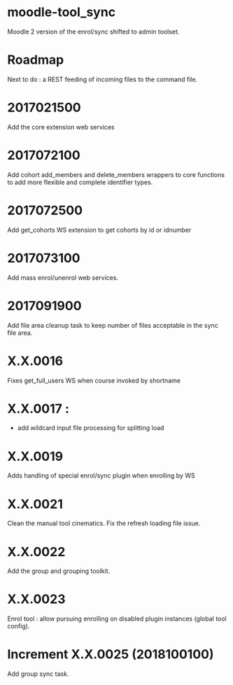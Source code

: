 moodle-tool_sync
================

Moodle 2 version of the enrol/sync shifted to admin toolset.

Roadmap
================

Next to do : a REST feeding of incoming files to the command
file.

2017021500
===================================

Add the core extension web services

2017072100
==================================

Add cohort add_members and delete_members wrappers to core functions
to add more flexible and complete identifier types.

2017072500
===================================

Add get_cohorts WS extension to get cohorts by id or idnumber

2017073100
===================================

Add mass enrol/unenrol web services.

2017091900
===================================

Add file area cleanup task to keep number of files acceptable in the sync file area.

X.X.0016
===================================
Fixes get_full_users WS when course invoked by shortname

X.X.0017 :
===================================
- add wildcard input file processing for splitting load

X.X.0019
===================================
Adds handling of special enrol/sync plugin when enrolling by WS

X.X.0021
===================================
Clean the manual tool cinematics. Fix the refresh loading file issue.

X.X.0022
===================================
Add the group and grouping toolkit.

X.X.0023
===================================
Enrol tool : allow pursuing enrolling on disabled plugin instances (global tool config).

Increment X.X.0025 (2018100100)
===================================
Add group sync task.
